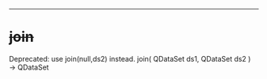 ***
<a name="join"></a>
# <del>join</del>
Deprecated: use join(null,ds2) instead.
join( QDataSet ds1, QDataSet ds2 ) &rarr; QDataSet<br>

